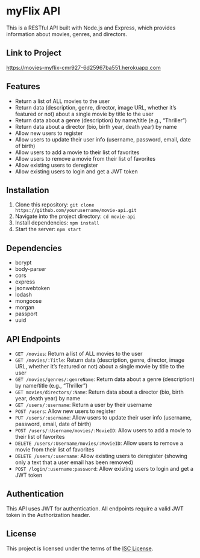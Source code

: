 # myFlix API
This is a RESTful API built with Node.js and Express, which provides information about movies, genres, and directors.

## Link to Project
https://movies-myflix-cmr927-6d25967ba551.herokuapp.com

## Features
- Return a list of ALL movies to the user
- Return data (description, genre, director, image URL, whether it’s featured or not) about a
single movie by title to the user
- Return data about a genre (description) by name/title (e.g., “Thriller”)
- Return data about a director (bio, birth year, death year) by name
- Allow new users to register
- Allow users to update their user info (username, password, email, date of birth)
- Allow users to add a movie to their list of favorites
- Allow users to remove a movie from their list of favorites
- Allow existing users to deregister
- Allow existing users to login and get a JWT token

## Installation
1. Clone this repository: `git clone https://github.com/yourusername/movie-api.git`
2. Navigate into the project directory: `cd movie-api`
3. Install dependencies: `npm install`
4. Start the server: `npm start`

## Dependencies
- bcrypt
- body-parser
- cors
- express
- jsonwebtoken
- lodash
- mongoose
- morgan
- passport
- uuid

## API Endpoints
- `GET /movies`: Return a list of ALL movies to the user
- `GET /movies/:Title`: Return data (description, genre, director, image URL, whether it’s featured or not) about a single movie by title to the user
- `GET /movies/genres/:genreName`: Return data about a genre (description) by name/title (e.g., “Thriller”)
- `GET movies/directors/:Name`: Return data about a director (bio, birth year, death year) by name
- `GET /users/:username`: Return a user by their username
- `POST /users`: Allow new users to register
- `PUT /users/:username`: Allow users to update their user info (username, password, email, date of birth)
- `POST /users/:Username/movies/:MovieID`: Allow users to add a movie to their list of favorites
- `DELETE /users/:Username/movies/:MovieID`: Allow users to remove a movie from their list of favorites
- `DELETE /users/:username`: Allow existing users to deregister (showing only a text that a user email has been removed)
- `POST /login/:username:password`: Allow existing users to login and get a JWT token
## Authentication
This API uses JWT for authentication. All endpoints require a valid JWT token in the Authorization header.

## License
This project is licensed under the terms of the [ISC License](https://opensource.org/licenses/ISC).

